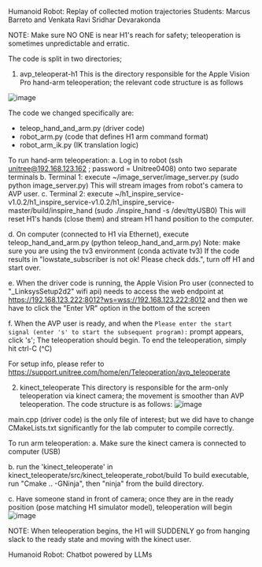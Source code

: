 Humanoid Robot: Replay of collected motion trajectories
Students: Marcus Barreto and Venkata Ravi Sridhar Devarakonda

NOTE: Make sure NO ONE is near H1's reach for safety; teleoperation is sometimes unpredictable and erratic.

The code is split in two directories;
1. avp_teleoperat-h1
  This is the directory responsible for the Apple Vision Pro hand-arm teleoperation; the relevant code structure is as follows

![image](https://github.com/user-attachments/assets/71a21b11-6d89-4f8f-8b50-0fd3674d381d)

The code we changed specifically are:
- teleop_hand_and_arm.py (driver code)
- robot_arm.py (code that defines H1 arm command format)
- robot_arm_ik.py (IK translation logic)

To run hand-arm teleoperation:
a. Log in to robot (ssh unitree@192.168.123.162  ;  password = Unitree0408) onto two separate terminals
b. Terminal 1: execute ~/image_server/image_server.py (sudo python image_server.py)
      This will stream images from robot's camera to AVP user.
c. Terminal 2: execute ~/h1_inspire_service-v1.0.2/h1_inspire_service-v1.0.2/h1_inspire_service-master/build/inspire_hand (sudo ./inspire_hand -s /dev/ttyUSB0)
      This will reset H1's hands (close them) and stream H1 hand position to the computer.

d. On computer (connected to H1 via Ethernet), execute teleop_hand_and_arm.py (python teleop_hand_and_arm.py)
      Note: make sure you are using the tv3 environment (conda activate tv3)
      If the code results in "lowstate_subscriber is not ok! Please check dds.", turn off H1 and start over.

e. When the driver code is running, the Apple Vision Pro user (connected to "_LinksysSetup2d2" wifi api) needs to access the web endpoint at https://192.168.123.222:8012?ws=wss://192.168.123.222:8012 and then we have to click the "Enter VR" option in the bottom of the screen

f. When the AVP user is ready, and when the `Please enter the start signal (enter 's' to start the subsequent program):` prompt appears, click 's'; The teleoperation should begin.
      To end the teleoperation, simply hit ctrl-C (^C)

For setup info, please refer to https://support.unitree.com/home/en/Teleoperation/avp_teleoperate



2. kinect_teleoperate
   This directory is responsible for the arm-only teleoperation via kinect camera; the movement is smoother than AVP teleoperation.
   The code structure is as follows:
   ![image](https://github.com/user-attachments/assets/fd3a302b-14ae-469d-98af-536cacaed50c)

main.cpp (driver code) is the only file of interest; but we did have to change CMakeLists.txt significantly for the lab computer to compile correctly.

To run arm teleoperation:
a. Make sure the kinect camera is connected to computer (USB)

b. run the 'kinect_teleoperate' in kinect_teleoperate/src/kinect_teleoperate_robot/build
    To build executable, run "Cmake .. -GNinja", then "ninja" from the build directory.

c. Have someone stand in front of camera; once they are in the ready position (pose matching H1 simulator model), teleoperation will begin
![image](https://github.com/user-attachments/assets/d52873dc-2c62-4473-bd83-7a08d2b37bfe)

NOTE: When teleoperation begins, the H1 will SUDDENLY go from hanging slack to the ready state and moving with the kinect user. 

Humanoid Robot: Chatbot powered by LLMs
